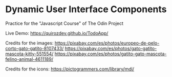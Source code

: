 # Dynamic User Interface Components

Practice for the "Javascript Course" of The Odin Project

Live Demo:
https://quirozdev.github.io/TodoApp/

Credits for the images:
https://pixabay.com/es/photos/europeo-de-pelo-corto-gato-gatito-8107433/
https://pixabay.com/es/photos/gato-gatito-mascota-kitty-551554/
https://pixabay.com/es/photos/gatito-gato-mascota-felino-animal-4611189/

Credits for the icons:
https://pictogrammers.com/library/mdi/
